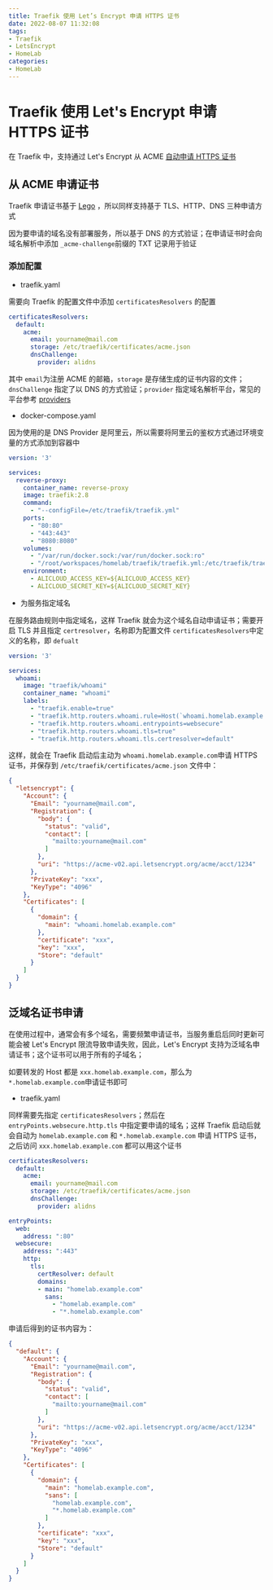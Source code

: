 ```yaml
---
title: Traefik 使用 Let’s Encrypt 申请 HTTPS 证书
date: 2022-08-07 11:32:08
tags:
- Traefik
- LetsEncrypt
- HomeLab
categories:
- HomeLab
---
```


#  Traefik 使用 Let's Encrypt 申请 HTTPS 证书

在 Traefik 中，支持通过 Let's Encrypt 从 ACME [自动申请 HTTPS 证书](https://doc.traefik.io/traefik/https/acme/)

## 从 ACME 申请证书

 Traefik 申请证书基于 [Lego](https://github.com/go-acme/lego) ，所以同样支持基于 TLS、HTTP、DNS 三种申请方式

 因为要申请的域名没有部署服务，所以基于 DNS 的方式验证；在申请证书时会向域名解析中添加 `_acme-challenge`前缀的 TXT 记录用于验证

### 添加配置

- traefik.yaml

需要向 Traefik 的配置文件中添加 `certificatesResolvers` 的配置

```yaml
certificatesResolvers:
  default:
    acme:
      email: yourname@mail.com
      storage: /etc/traefik/certificates/acme.json
      dnsChallenge:
        provider: alidns
```

其中 `email`为注册 ACME 的邮箱，`storage` 是存储生成的证书内容的文件；`dnsChallenge` 指定了以 DNS 的方式验证；`provider` 指定域名解析平台，常见的平台参考 [providers](https://doc.traefik.io/traefik/https/acme/#providers)

- docker-compose.yaml

因为使用的是 DNS Provider 是阿里云，所以需要将阿里云的鉴权方式通过环境变量的方式添加到容器中

```yaml
version: '3'

services:
  reverse-proxy:
    container_name: reverse-proxy
    image: traefik:2.8
    command:
      - "--configFile=/etc/traefik/traefik.yml"
    ports:
      - "80:80"
      - "443:443"
      - "8080:8080"
    volumes:
      - "/var/run/docker.sock:/var/run/docker.sock:ro"
      - "/root/workspaces/homelab/traefik/traefik.yml:/etc/traefik/traefik.yml"
    environment:
      - ALICLOUD_ACCESS_KEY=${ALICLOUD_ACCESS_KEY}
      - ALICLOUD_SECRET_KEY=${ALICLOUD_SECRET_KEY}
```

- 为服务指定域名

在服务路由规则中指定域名，这样 Traefik 就会为这个域名自动申请证书；需要开启 TLS 并且指定 `certresolver`，名称即为配置文件 `certificatesResolvers`中定义的名称，即 `defualt`

```yaml
version: '3'

services:
  whoami:
    image: "traefik/whoami"
    container_name: "whoami"
    labels:
      - "traefik.enable=true"
      - "traefik.http.routers.whoami.rule=Host(`whoami.homelab.example.com`)"
      - "traefik.http.routers.whoami.entrypoints=websecure"
      - "traefik.http.routers.whoami.tls=true"
      - "traefik.http.routers.whoami.tls.certresolver=default"
```

这样，就会在 Traefik 启动后主动为 `whoami.homelab.example.com`申请 HTTPS 证书，并保存到 `/etc/traefik/certificates/acme.json` 文件中：

```json
{
  "letsencrypt": {
    "Account": {
      "Email": "yourname@mail.com",
      "Registration": {
        "body": {
          "status": "valid",
          "contact": [
            "mailto:yourname@mail.com"
          ]
        },
        "uri": "https://acme-v02.api.letsencrypt.org/acme/acct/1234"
      },
      "PrivateKey": "xxx",
      "KeyType": "4096"
    },
    "Certificates": [
      {
        "domain": {
          "main": "whoami.homelab.example.com"
        },
        "certificate": "xxx",
        "key": "xxx",
        "Store": "default"
      }
    ]
  }
}
```


## 泛域名证书申请

在使用过程中，通常会有多个域名，需要频繁申请证书，当服务重启后同时更新可能会被 Let's Encrypt 限流导致申请失败，因此，Let's Encrypt 支持为泛域名申请证书；这个证书可以用于所有的子域名；

如要转发的 Host 都是 `xxx.homelab.example.com`，那么为 `*.homelab.example.com`申请证书即可

- traefik.yaml

同样需要先指定 `certificatesResolvers`；然后在 `entryPoints.websecure.http.tls` 中指定要申请的域名；这样 Traefik 启动后就会自动为 `homelab.example.com` 和 `*.homelab.example.com` 申请 HTTPS 证书，之后访问 `xxx.homelab.example.com` 都可以用这个证书

```yaml
certificatesResolvers:
  default:
    acme:
      email: yourname@mail.com
      storage: /etc/traefik/certificates/acme.json
      dnsChallenge:
        provider: alidns

entryPoints:
  web:
    address: ":80"
  websecure:
    address: ":443"
    http:
      tls:
        certResolver: default
        domains:
        - main: "homelab.example.com"
          sans:
            - "homelab.example.com"
            - "*.homelab.example.com"
```

申请后得到的证书内容为：

```json
{
  "default": {
    "Account": {
      "Email": "yourname@mail.com",
      "Registration": {
        "body": {
          "status": "valid",
          "contact": [
            "mailto:yourname@mail.com"
          ]
        },
        "uri": "https://acme-v02.api.letsencrypt.org/acme/acct/1234"
      },
      "PrivateKey": "xxx",
      "KeyType": "4096"
    },
    "Certificates": [
      {
        "domain": {
          "main": "homelab.example.com",
          "sans": [
            "homelab.example.com",
            "*.homelab.example.com"
          ]
        },
        "certificate": "xxx",
        "key": "xxx",
        "Store": "default"
      }
    ]
  }
}
```

